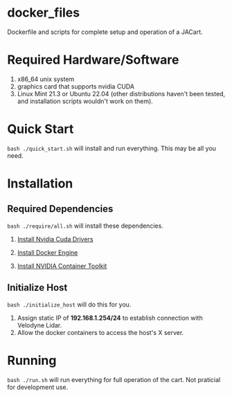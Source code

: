 # docker_files
Dockerfile and scripts for complete setup and operation of a JACart.

# Required Hardware/Software
1. x86_64 unix system
1. graphics card that supports nvidia CUDA
1. Linux Mint 21.3 or Ubuntu 22.04 (other distributions haven't been tested, and installation scripts wouldn't work on them).

# Quick Start

`bash ./quick_start.sh` will install and run everything. This may be all you need.

# Installation

## Required Dependencies

`bash ./require/all.sh` will install these dependencies.

1. [Install Nvidia Cuda Drivers](https://developer.nvidia.com/cuda-downloads?target_os=Linux&target_arch=x86_64&Distribution=Ubuntu&target_version=22.04&target_type=deb_network)

1. [Install Docker Engine](https://docs.docker.com/engine/install/ubuntu/)
1. [Install NVIDIA Container Toolkit](https://docs.nvidia.com/datacenter/cloud-native/container-toolkit/latest/install-guide.html)

## Initialize Host

`bash ./initialize_host` will do this for you.

1. Assign static IP of **192.168.1.254/24** to establish connection with Velodyne Lidar.
1. Allow the docker containers to access the host's X server.

# Running
`bash ./run.sh` will run everything for full operation of the cart. Not praticial for development use.





